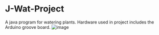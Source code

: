 # J-Wat-Project
A java program for watering plants. Hardware used in project includes the Arduino groove board.
![image](https://user-images.githubusercontent.com/95009201/235295159-6fbf1ee1-c599-4910-824b-b840946e87eb.png)
